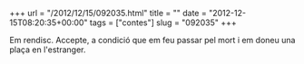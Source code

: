 +++
url = "/2012/12/15/092035.html"
title = ""
date = "2012-12-15T08:20:35+00:00"
tags = ["contes"]
slug = "092035"
+++

Em rendisc. Accepte, a condició que em feu passar pel mort i em doneu una plaça en l'estranger.

